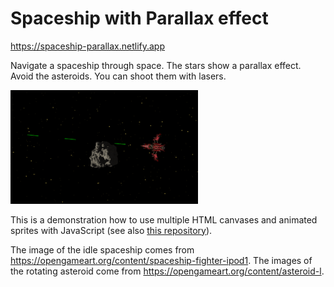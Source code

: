 # Spaceship with Parallax effect

https://spaceship-parallax.netlify.app

Navigate a spaceship through space. The stars show a parallax effect. Avoid the asteroids. You can shoot them with lasers.

<img src="./public/img/screenshot.png" alt="Screenshot" width="300"/>

This is a demonstration how to use multiple HTML canvases and animated sprites with JavaScript (see also [this repository](https://github.com/ScriptRaccoon/Sprite-Animation)).

The image of the idle spaceship comes from https://opengameart.org/content/spaceship-fighter-ipod1. The images of the rotating asteroid come from https://opengameart.org/content/asteroid-l.
